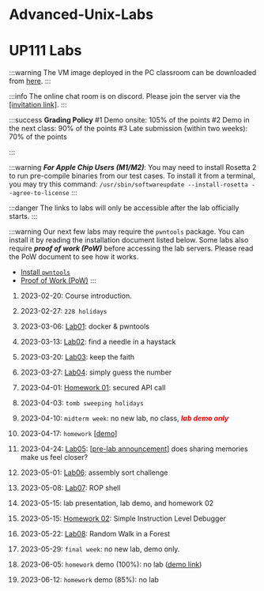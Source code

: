 # Advanced-Unix-Labs

UP111 Labs
===========

:::warning
The VM image deployed in the PC classroom can be downloaded from [here](https://drive.google.com/file/d/1n_VS-eoIxQhHVPYc_Zf6VJQHKsVgiB48/view?usp=sharing).
:::

:::info
The online chat room is on discord. Please join the server via the [[invitation link]]().
:::

:::success
**Grading Policy**
#1 Demo onsite: 105% of the points
#2 Demo in the next class: 90% of the points
#3 Late submission (within two weeks): 70% of the points

<!--***Note*** that if you cannot attend the class due to COVID to demo your implementation, you can upload your codes (packed in a ZIP file) to the E3 system (please select the correct lab week to upload) ***before the demo deadline***. We can then schedule your demo in our available lab lecture class using the version you uploaded to the E3 system.-->
:::

:::warning
***For Apple Chip Users (M1/M2)***: You may need to install Rosetta 2 to run pre-compile binaries from our test cases. To install it from a terminal, you may try this command:
``/usr/sbin/softwareupdate --install-rosetta --agree-to-license``
:::

:::danger
The links to labs will only be accessible after the lab officially starts.
:::

:::warning
Our next few labs may require the `pwntools` package. You can install it by reading the installation document listed below. Some labs also require ***proof of work (PoW)*** before accessing the lab servers. Please read the PoW document to see how it works.
- [Install `pwntools`](https://md.zoolab.org/s/EleTCdAQ5)
- [Proof of Work (PoW)](https://md.zoolab.org/s/EHSmQ0szV)
:::

1. 2023-02-20: Course introduction.

1. 2023-02-27: `228 holidays`

1. 2023-03-06: [Lab01](https://md.zoolab.org/s/sg1RYjwNt): docker & pwntools

1. 2023-03-13: [Lab02](https://md.zoolab.org/s/skITr3rJl): find a needle in a haystack 

1. 2023-03-20: [Lab03](https://md.zoolab.org/s/Nmrky6Dez): keep the faith

1. 2023-03-27: [Lab04](https://md.zoolab.org/s/Wy4ScHfug): simply guess the number

1. 2023-04-01: [Homework 01](https://md.zoolab.org/s/cNNXFnZPy): secured API call

1. 2023-04-03: `tomb sweeping holidays`

1. 2023-04-10: `midterm week`: no new lab, no class, ***<i style="color:red">lab demo only</i>***

1. 2023-04-17: `homework` [[demo](https://md.zoolab.org/s/gLXd81Myi)]

1. 2023-04-24: [Lab05](https://md.zoolab.org/s/n2iYIHC7z): [[pre-lab announcement](https://md.zoolab.org/s/kHrh9ttCw)] does sharing memories make us feel closer?

1. 2023-05-01: [Lab06](https://md.zoolab.org/s/dOYP-mdwq): assembly sort challenge 

1. 2023-05-08: [Lab07](https://md.zoolab.org/s/9PXW8f_Eh): ROP shell

1. 2023-05-15: lab presentation, lab demo, and homework 02

1. 2023-05-15: [Homework 02](https://md.zoolab.org/s/JM5Shd8Ya): Simple Instruction Level Debugger

1. 2023-05-22: [Lab08](https://md.zoolab.org/s/rKFubF7Yo): Random Walk in a Forest

1. 2023-05-29: `final week`: no new lab, demo only. 

1. 2023-06-05: `homework` demo (100%): no lab ([demo link](https://md.zoolab.org/GCI1YzKNTTagmtv6VIITAg))

1. 2023-06-12: `homework` demo (85%): no lab

